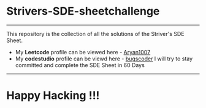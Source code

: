 # Strivers-SDE-sheetchallenge
--- 
This repository is the collection of all the solutions of the Striver's SDE Sheet. 
- My **Leetcode** profile can be viewed here - [Aryan1007](https://leetcode.com/Aryan1007/)
- My **codestudio** profile can be viewd here - [bugscoder](https://www.codingninjas.com/codestudio/profile/bugscoder) 
I will try to stay committed and complete the SDE Sheet in 60 Days
---
<h1>Happy Hacking !!!<h1>
